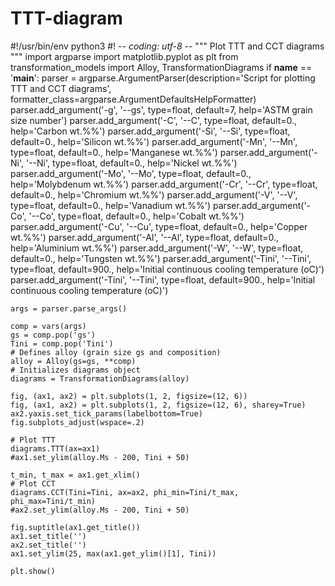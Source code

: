 # TTT-diagram
#!/usr/bin/env python3
#! -*- coding: utf-8 -*-
"""
Plot TTT and CCT diagrams
"""
import argparse
import matplotlib.pyplot as plt
from transformation_models import Alloy, TransformationDiagrams
if __name__ == '__main__':
    parser = argparse.ArgumentParser(description='Script for plotting TTT and CCT diagrams',
                                     formatter_class=argparse.ArgumentDefaultsHelpFormatter)
    parser.add_argument('-g', '--gs', type=float, default=7, help='ASTM grain size number')
    parser.add_argument('-C', '--C', type=float, default=0., help='Carbon wt.%%')
    parser.add_argument('-Si', '--Si', type=float, default=0., help='Silicon wt.%%')
    parser.add_argument('-Mn', '--Mn', type=float, default=0., help='Manganese wt.%%')
    parser.add_argument('-Ni', '--Ni', type=float, default=0., help='Nickel wt.%%')
    parser.add_argument('-Mo', '--Mo', type=float, default=0., help='Molybdenum wt.%%')
    parser.add_argument('-Cr', '--Cr', type=float, default=0., help='Chromium wt.%%')
    parser.add_argument('-V', '--V', type=float, default=0., help='Vanadium wt.%%')
    parser.add_argument('-Co', '--Co', type=float, default=0., help='Cobalt wt.%%')
    parser.add_argument('-Cu', '--Cu', type=float, default=0., help='Copper wt.%%')
    parser.add_argument('-Al', '--Al', type=float, default=0., help='Aluminium wt.%%')
    parser.add_argument('-W', '--W', type=float, default=0., help='Tungsten wt.%%')
    parser.add_argument('-Tini', '--Tini', type=float, default=900., help='Initial continuous cooling temperature (oC)')
    parser.add_argument('-Tini', '--Tini', type=float, default=900.,
                        help='Initial continuous cooling temperature (oC)')

    args = parser.parse_args()

    comp = vars(args)
    gs = comp.pop('gs')
    Tini = comp.pop('Tini')
    # Defines alloy (grain size gs and composition)
    alloy = Alloy(gs=gs, **comp)
    # Initializes diagrams object
    diagrams = TransformationDiagrams(alloy)

    fig, (ax1, ax2) = plt.subplots(1, 2, figsize=(12, 6))
    fig, (ax1, ax2) = plt.subplots(1, 2, figsize=(12, 6), sharey=True)
    ax2.yaxis.set_tick_params(labelbottom=True)
    fig.subplots_adjust(wspace=.2)

    # Plot TTT
    diagrams.TTT(ax=ax1)
    #ax1.set_ylim(alloy.Ms - 200, Tini + 50)

    t_min, t_max = ax1.get_xlim()
    # Plot CCT
    diagrams.CCT(Tini=Tini, ax=ax2, phi_min=Tini/t_max, phi_max=Tini/t_min)
    #ax2.set_ylim(alloy.Ms - 200, Tini + 50)

    fig.suptitle(ax1.get_title())
    ax1.set_title('')
    ax2.set_title('')
    ax1.set_ylim(25, max(ax1.get_ylim()[1], Tini))

    plt.show()
    
